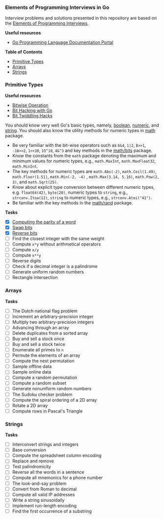 ### Elements of Programming Interviews in Go

Interview problems and solutions presented in this repository are based on
the [Elements of Programming Interviews](https://elementsofprogramminginterviews.com/).

**Useful resources**
- [Go Programming Language Documentation Portal](https://go.dev/doc/)

<!-- START doctoc generated TOC please keep comment here to allow auto update -->
<!-- DON'T EDIT THIS SECTION, INSTEAD RE-RUN doctoc TO UPDATE -->
**Table of Contents**

- [Primitive Types](#primitive-types)
- [Arrays](#arrays)
- [Strings](#strings)

<!-- END doctoc generated TOC please keep comment here to allow auto update -->

### Primitive Types

**Useful resources**
- [Bitwise Operation](https://en.wikipedia.org/wiki/Bitwise_operation)
- [Bit Hacking with Go](https://medium.com/learning-the-go-programming-language/bit-hacking-with-go-e0acee258827)
- [Bit Twiddling Hacks](https://graphics.stanford.edu/~seander/bithacks.html)

You should know very well Go's basic types, namely, [boolean](https://go.dev/ref/spec#Boolean_types), 
[numeric](https://go.dev/ref/spec#Numeric_types), and [string](https://go.dev/ref/spec#String_types).
You should also know the utility methods for numeric types in [math](https://pkg.go.dev/math) package.

- Be very familiar with the bit-wise operators such as `6&4`,  `1|2`, `8>>1`, `-16>>2`, `1<<10`, `15^10`, `4&^3` and key
  methods in the [math/bits](https://pkg.go.dev/math/bits) package.
- Know the constants from the `math` package denoting the maximum and minimum values for numeric types,
  e.g., `math.MaxInt`, `math.MaxFloat32`, `math.MinInt`.
- The key methods for numeric types are `math.Abs(-2)`, `math.Ceil(1.49)`, `math.Floor(1.51)`, `math.Min(-2, -4)`
  , `math.Max(3.14, 5.16)`, `math.Pow(2, 3)`, and `math.Sqrt(25)`.
- Know about explicit type conversion between different numeric types, e.g. `float64(42)`, `byte(20)`, numeric types
  to `string`, e.g., `strconv.Itoa(12)`, `string` to numeric types, e.g., `strconv.Atoi("41")`.
- Be familiar with the key methods in the [math/rand](https://pkg.go.dev/math/rand) package.
  
**Tasks**
- [X] [Computing the parity of a word](/primitivetypes/parity.go)
- [X] [Swap bits](/primitivetypes/swapbits.go)
- [X] [Reverse bits](/primitivetypes/reversebits.go)
- [ ] Find the closest integer with the same weight
- [ ] Compute `x*y` without arithmetical operators
- [ ] Compute `x/y`
- [ ] Compute `x**y`
- [ ] Reverse digits
- [ ] Check if a decimal integer is a palindrome
- [ ] Generate uniform random numbers
- [ ] Rectangle intersection

### Arrays

**Tasks**
- [ ] The Dutch national flag problem
- [ ] Increment an arbitrary-precision integer
- [ ] Multiply two arbitrary-precision integers
- [ ] Advancing through an array
- [ ] Delete duplicates from a sorted array
- [ ] Buy and sell a stock once
- [ ] Buy and sell a stock twice
- [ ] Enumerate all primes to `n`
- [ ] Permute the elements of an array
- [ ] Compute the next permutation
- [ ] Sample offline data
- [ ] Sample online data
- [ ] Compute a random permutation
- [ ] Compute a random subset
- [ ] Generate nonuniform random numbers
- [ ] The Sudoku checker problem
- [ ] Compute the spiral ordering of a 2D array
- [ ] Rotate a 2D array
- [ ] Compute rows in Pascal's Triangle

### Strings

**Tasks**
- [ ] Interconvert strings and integers
- [ ] Base conversion
- [ ] Compute the spreadsheet column encoding
- [ ] Replace and remove
- [ ] Test palindromicity
- [ ] Reverse all the words in a sentence
- [ ] Compute all mnemonics for a phone number
- [ ] The look-and-say problem
- [ ] Convert from Roman to decimal
- [ ] Compute all valid IP addresses
- [ ] Write a string sinusoidally
- [ ] Implement run-length encoding
- [ ] Find the first occurrence of a substring 
